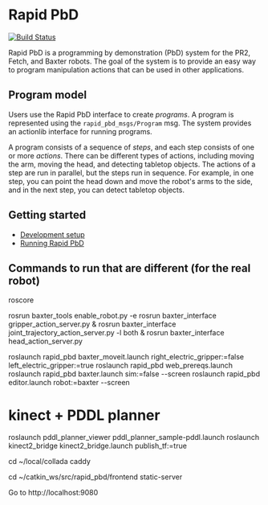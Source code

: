 # Rapid PbD
[![Build Status](http://build.ros.org/buildStatus/icon?job=Ibin_uT64__rapid_pbd__ubuntu_trusty_amd64__binary)](http://build.ros.org/job/Ibin_uT64__rapid_pbd__ubuntu_trusty_amd64__binary/)

Rapid PbD is a programming by demonstration (PbD) system for the PR2, Fetch, and Baxter robots.
The goal of the system is to provide an easy way to program manipulation actions that can be used in other applications.

## Program model
Users use the Rapid PbD interface to create *programs*.
A program is represented using the `rapid_pbd_msgs/Program` msg.
The system provides an actionlib interface for running programs.

A program consists of a sequence of *steps*, and each step consists of one or more *actions*.
There can be different types of actions, including moving the arm, moving the head, and detecting tabletop objects.
The actions of a step are run in parallel, but the steps run in sequence.
For example, in one step, you can point the head down and move the robot's arms to the side, and in the next step, you can detect tabletop objects.

## Getting started
- [Development setup](https://github.com/jstnhuang/rapid/wiki/Rapid-PbD-development-setup)
- [Running Rapid PbD](https://github.com/jstnhuang/rapid/wiki/Running-Rapid-PbD)

## Commands to run that are different (for the real robot)
roscore

rosrun baxter_tools enable_robot.py -e
rosrun baxter_interface gripper_action_server.py &
rosrun baxter_interface joint_trajectory_action_server.py -l both &
rosrun baxter_interface head_action_server.py

roslaunch rapid_pbd baxter_moveit.launch right_electric_gripper:=false left_electric_gripper:=true
roslaunch rapid_pbd web_prereqs.launch
roslaunch rapid_pbd baxter.launch sim:=false --screen
roslaunch rapid_pbd editor.launch robot:=baxter --screen

# kinect + PDDL planner
roslaunch pddl_planner_viewer pddl_planner_sample-pddl.launch
roslaunch kinect2_bridge kinect2_bridge.launch publish_tf:=true

cd ~/local/collada
caddy

cd ~/catkin_ws/src/rapid_pbd/frontend
static-server

Go to http://localhost:9080

